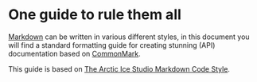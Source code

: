 # One guide to rule them all

[Markdown](https://en.wikipedia.org/wiki/Markdown "Link to WIKIPEDIA about Markdown") can be written in various different styles,
in this document you will find a standard formatting guide for creating stunning (API) documentation based on [CommonMark](https://commonmark.org/ "Link to commonmark.org").

This guide is based on [The Arctic Ice Studio Markdown Code Style](https://arcticicestudio.github.io/styleguide-markdown/ "Link to Arctic Ice Studio Guide").
